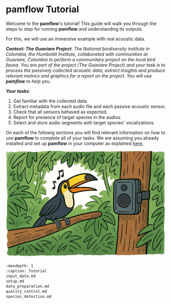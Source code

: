 # **pamflow** Tutorial

Welcome to the **pamflow**'s tutorial! This guide will walk you through the steps to step for  running **pamflow** and understanding its outputs.

For this, we will use an immersive example with real acoustic data.

***Context: The Guaviare Project***: 
*The National biodiversity institute in Colombia, the Humboldt Institute, collaborated with communities at Guaviare, Colombia to perform a communitary project on the local bird fauna. You are part of the project (The Guaviare Project) and your task is to process the passively collected acoustic data, extract insights and produce relevant metrics and graphics for a report on the project. You will use **pamflow** to help you.*

***Your tasks***: 
1. Get familiar with the collected data.
2. Extract metadata from each audio file and each passive acoustic sensor.
3. Check that all sensors behaved as expected.
4. Report for presence of target species in the audios.
5. Select and store audio segments with target species' vocalizations.


On each of the followig sections you will find relevant information on how to use **pamflow** to complete all of your tasks. We are assuming you already installed and set up **pamflow** in your computer as explained  [here](../contributing_guidelines.md#getting-started).

![](../../meta/images/pamflow_intro.jpg)



```{toctree}
:maxdepth: 1
:caption: Tutorial
input_data.md
setup.md
data_preparation.md
quality_control.md
species_detection.md






